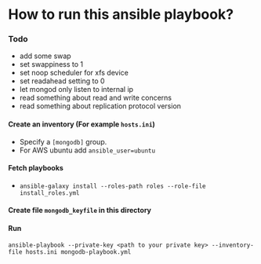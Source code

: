 # How to run this ansible playbook?

### Todo
- add some swap
- set swappiness to 1
- set noop scheduler for xfs device
- set readahead setting to 0
- let mongod only listen to internal ip
- read something about read and write concerns
- read something about replication protocol version

#### Create an inventory (For example `hosts.ini`)
- Specify a `[mongodb]` group.
- For AWS ubuntu add `ansible_user=ubuntu`

#### Fetch playbooks
- `ansible-galaxy install --roles-path roles --role-file install_roles.yml`

#### Create file `mongodb_keyfile` in this directory

#### Run
`ansible-playbook --private-key <path to your private key> --inventory-file hosts.ini mongodb-playbook.yml`

